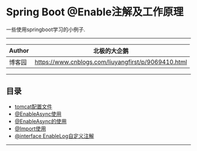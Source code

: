Spring Boot @Enable注解及工作原理
===========================
一些使用springboot学习的小例子.

****
	
|Author|北极的大企鹅|
|---|---
|博客园|https://www.cnblogs.com/liuyangfirst/p/9069410.html


****
## 目录
* [tomcat配置文件](#横线)
* [@EnableAsync使用](#横线)
* [@EnableAsync的使用](#横线)
* [@Import使用](#横线)
* [@interface EnableLog自定义注解](#横线)

--------------------------------
[csdn]:http://www.cnblogs.com/liuyangfirst/ "我的博客"
